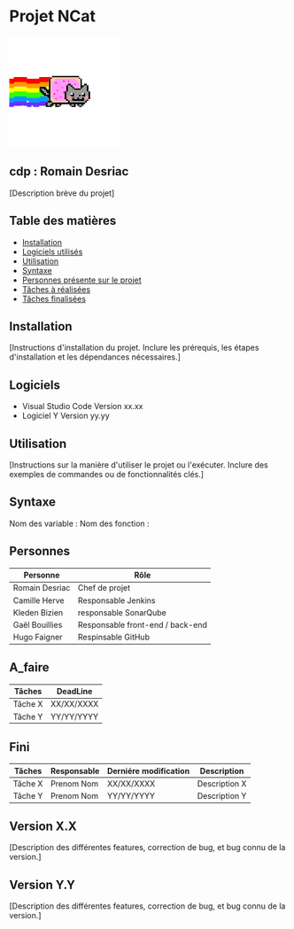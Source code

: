 # Projet NCat  	
![.](https://github.com/m00nl1ght27/QUALITE/blob/main/cat-nyan-cat.gif)
## cdp : Romain Desriac

[Description brève du projet]

## Table des matières

- [Installation](#installation)
- [Logiciels utilisés](#Logiciels)
- [Utilisation](#utilisation)
- [Syntaxe](#syntaxe)
- [Personnes présente sur le projet](#Personnes)
- [Tâches à réalisées](#A_faire)
- [Tâches finalisées](#Fini)

## Installation

[Instructions d'installation du projet. Inclure les prérequis, les étapes d'installation et les dépendances nécessaires.]

## Logiciels

* Visual Studio Code Version xx.xx 
* Logiciel Y Version yy.yy

## Utilisation

[Instructions sur la manière d'utiliser le projet ou l'exécuter. Inclure des exemples de commandes ou de fonctionnalités clés.]

## Syntaxe

Nom des variable :
Nom des fonction :

## Personnes

| Personne       | Rôle                             |
|----------------|----------------------------------|
| Romain Desriac | Chef de projet                   |
| Camille Herve  | Responsable Jenkins              |
| Kleden Bizien  | responsable SonarQube            |
| Gaël Bouillies | Responsable front-end / back-end |
| Hugo Faigner   | Respinsable GitHub               |

## A_faire

| Tâches         | DeadLine   |
|----------------|------------|
| Tâche X        | XX/XX/XXXX |
| Tâche Y        | YY/YY/YYYY |   

## Fini

| Tâches         | Responsable   | Derniére modification | Description   |
|----------------|---------------|-----------------------|---------------|
| Tâche X        | Prenom Nom    | XX/XX/XXXX            | Description X |
| Tâche Y        | Prenom Nom    | YY/YY/YYYY            | Description Y | 

## Version X.X

[Description des différentes features, correction de bug, et bug connu de la version.]

## Version Y.Y

[Description des différentes features, correction de bug, et bug connu de la version.]
